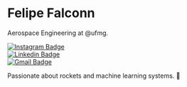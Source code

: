 # Felipe Falconn

Aerospace Engineering at @ufmg.

[![Instagram Badge](https://img.shields.io/badge/-@felipefalconn-0D1117?style=flat-square&labelColor=0D1117&logo=instagram&logoColor=white&link=https://instagram.com/felipefalconn)](https://instagram.com/felipefalconn)  
[![Linkedin Badge](https://img.shields.io/badge/-Felipe%20Falconn-0D1117?style=flat-square&logo=Linkedin&logoColor=white&link=https://www.linkedin.com/in/felipe-pereira-alves-6296041b0/)](https://www.linkedin.com/in/felipe-pereira-alves-6296041b0/)  
[![Gmail Badge](https://img.shields.io/badge/-felipealves0957%40gmail.com-0D1117?style=flat-square&logo=Gmail&logoColor=white&link=mailto:felipealves0957@gmail.com)](mailto:felipealves0957@gmail.com)  

Passionate about rockets and machine learning systems. 🚀
